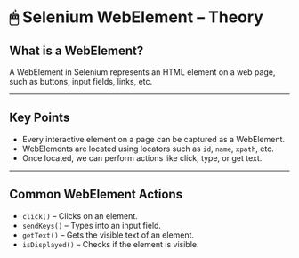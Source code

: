 # 🖱 Selenium WebElement – Theory

## What is a WebElement?
A WebElement in Selenium represents an HTML element on a web page, such as buttons, input fields, links, etc.

---

## Key Points
- Every interactive element on a page can be captured as a WebElement.
- WebElements are located using locators such as `id`, `name`, `xpath`, etc.
- Once located, we can perform actions like click, type, or get text.

---

## Common WebElement Actions
- `click()` – Clicks on an element.
- `sendKeys()` – Types into an input field.
- `getText()` – Gets the visible text of an element.
- `isDisplayed()` – Checks if the element is visible.

